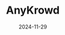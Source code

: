 ---  
layout: startup_page  
title: "AnyKrowd"  
id: "anykrowd.com"  
permalink: "/anykrowdanykrowd.com11292024/"  
website: "https://www.anykrowd.com/"  
funding_round: "Series A"  
funding_amount: "€4M"  
investors: "finance&invest.brussels, Michael Verschueren, Tony Mary, David Mary, Gio Canini, Frank Van Raemdonck"  
about: "AnyKrowd is an events tech startup providing software that combines essential tools for event management, including ticketing, cashless payments, and team management. It also offers data-driven analytics to help organizers optimize operations and reduce costs. The platform serves various sectors such as festivals, hospitality, nightclubs, and stadiums."  
markets: "Events Technology, Apps, Payments, Software, Ticketing"  
hq: "Anderlecht, Brussels, Belgium"  
founded_year: "2021"  
linkedin: "https://www.linkedin.com/company/anykrowd"  
twitter: ""  
instagram: ""  
facebook: "https://www.facebook.com/anykrowd"  
crunchbase: "https://www.crunchbase.com/organization/anykrowd"  
pitchbook: "https://pitchbook.com/profiles/company/539661-79"  

date_display: "29-Nov-2024"  
date: "2024-11-29"

# SEO Optimization  
meta_title: "AnyKrowd - Series A Funding (€4M)"  
meta_description: "AnyKrowd, AnyKrowd is an events tech startup providing software that combines essential tools for event management, including ticketing, cashless payments, and ..."  
meta_keywords: "AnyKrowd, Events Technology, Apps, Payments, Software, Ticketing, Series A funding"  
canonical_url: "https://startup.projectstartups.com/anykrowdanykrowd.com11292024/"  
---